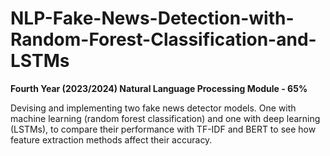 # NLP-Fake-News-Detection-with-Random-Forest-Classification-and-LSTMs
**Fourth Year (2023/2024) Natural Language Processing Module - 65%**

Devising and implementing two fake news detector models. One with machine learning (random forest classification) and one with deep learning (LSTMs), to compare their performance with TF-IDF and BERT to see how feature extraction methods affect their accuracy.
